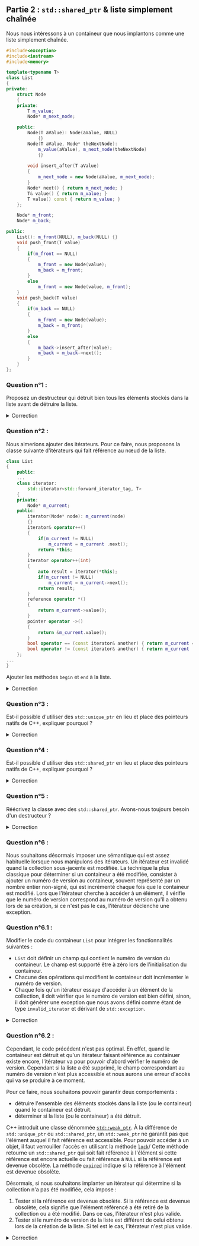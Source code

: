 ## Partie 2 : `std::shared_ptr` & liste simplement chaînée

Nous nous intéressons à un containeur que nous implantons comme une liste simplement chaînée.

```cpp
#include<exception>
#include<iostream>
#include<memory>

template<typename T>
class List
{
private:
    struct Node
    {
    private:
        T m_value;
        Node* m_next_node;

    public:
        Node(T aValue): Node(aValue, NULL) 
            {}
        Node(T aValue, Node* theNextNode):
            m_value(aValue), m_next_node(theNextNode)
            {}
        
        void insert_after(T aValue)
        {
            m_next_node = new Node(aValue, m_next_node);
        }
        Node* next() { return m_next_node; }
        T& value() { return m_value; }
        T value() const { return m_value; }
    };

    Node* m_front;
    Node* m_back;

public:
    List(): m_front(NULL), m_back(NULL) {}
    void push_front(T value)
    {
        if(m_front == NULL)
        {
            m_front = new Node(value);
            m_back = m_front;
        }
        else
            m_front = new Node(value, m_front);
    }
    void push_back(T value)
    {
        if(m_back == NULL)
        {
            m_front = new Node(value);
            m_back = m_front;
        }
        else
        {
            m_back->insert_after(value);
            m_back = m_back->next();
        }
    }
};

```

### Question n°1 :

Proposez un destructeur qui détruit bien tous les éléments stockés dans la liste avant de détruire la liste.

<details><summary>Correction</summary>

Nous devons parcourir l'ensemble des nœuds qui ont été créés et les détruire un par un.

```cpp
    ~List()
    {
        for(auto m_current = m_front; m_current != NULL; )
        {
            auto m_next = m_current->next();
            delete m_current;
            m_current = m_next;
        }
    }
```
</details>

### Question n°2 :

Nous aimerions ajouter des itérateurs. Pour ce faire, nous proposons la classe suivante d'itérateurs qui fait référence au nœud de la liste.

```cpp
class List
{
    public:
    ...
    class iterator: 
        std::iterator<std::forward_iterator_tag, T>
    {
    private:
        Node* m_current;
    public:        
        iterator(Node* node): m_current(node)
        {}
        iterator& operator++()
        {
            if(m_current != NULL)
                m_current = m_current .next();
            return *this;
        }
        iterator operator++(int)
        {
            auto result = iterator(*this);
            if(m_current != NULL)
                m_current = m_current->next();
            return result;
        }
        reference operator *()
        {
            return m_current->value();
        }
        pointer operator ->()
        {
            return &m_current.value();
        }
        bool operator == (const iterator& another) { return m_current == another.m_current; }
        bool operator != (const iterator& another) { return m_current != another.m_current; }
    };
...
}
```

Ajouter les méthodes `begin` et `end` à la liste.

<details><summary>Correction</summary>

Le code est relativement simple et se réduit à :

```cpp
    iterator begin() { return iterator(m_front); }
    iterator end() { return iterator(NULL); }
```
</details>

### Question n°3 :

Est-il possible d'utiliser des `std::unique_ptr` en lieu et place des pointeurs natifs de C++, expliquer pourquoi ?

<details><summary>Correction</summary>

Il n'est pas possible d'utiliser les `std::unique_ptr` pointeurs puisque nous avons deux références sur le dernier élément de la liste, la référence venant du nœud précédent le dernier et la référence stockée dans le champ `m_back`.

De même, les itérateurs font références à des nœuds de la liste, ce qui veut dire que pour un nœud de la liste, nous pouvons avoir plusieurs références sur ce nœud.

</details>

### Question n°4 :

Est-il possible d'utiliser des `std::shared_ptr` en lieu et place des pointeurs natifs de C++, expliquer pourquoi ?

<details><summary>Correction</summary>

Les `std::shared_ptr` supportent plusieurs références à un élément. En conséquence, il est possible d'utiliser des `std::shared_ptr` au lieu et place de pointeurs natifs de C++. Ces pointeurs autorisent un accès aussi rapide que les pointeurs standards de C++ et garantissent que l'élément référencé ne sera détruit uniquement au moment de la destruction de la dernière référence sur celui-ci.

</details>

### Question n°5 :

Réécrivez la classe avec des `std::shared_ptr`. Avons-nous toujours besoin d'un destructeur ?

<details><summary>Correction</summary>

Il suffit de remplacer dans le code précédent chacune des références à un pointeur sur un élément de `T` par un `std::shared_ptr<T>`.

De plus, il n'est plus besoin de destructeur sachant que la suppression de toutes les références à un nœud va entrainer automatiquement la destruction de ce nœud.

Il est cependant à remarquer que cette stratégie de gestion de la mémoire peut induire un changement de comportement du logiciel. Si un itérateur faisant référence à un élément de la liste continue à exister après la destruction de la liste, l'élément de la liste référencée par cet itérateur continuera à être présent en mémoire tant que l'itérateur ne sera pas détruit.

La suppression du destructeur ainsi que le remplacement des pointeurs natifs `T*` par des `std::shared_ptr<T>` conduit au code suivant :

```cpp
template<typename T>
class List
{
private:
    struct Node
    {
    private:
        T m_value;
        std::shared_ptr<Node> m_next_node;

    public:
        Node(T aValue): 
            m_value(aValue), m_next_node()
            {}
        Node(T aValue, std::shared_ptr<Node>& theNextNode):
            m_value(aValue), m_next_node(theNextNode)
            {}
        
        void insert_after(T aValue)
        {
            m_next_node = std::make_shared<Node>(aValue, m_next_node);
        }
        std::shared_ptr<Node>& next() { return m_next_node; }
        T& value() { return m_value; }
        T value() const { return m_value; }
    };

    std::shared_ptr<Node> m_front;
    std::shared_ptr<Node> m_back;

    class iterator
    {
    private:
        std::shared_ptr<Node> m_current;

    public:        
        using difference_type = typename std::iterator_traits<T*>::difference_type;
        using value_type = typename std::iterator_traits<T*>::value_type;
        using pointer = typename std::iterator_traits<T*>::pointer;
        using reference = typename std::iterator_traits<T*>::reference;
        using iterator_category = typename std::forward_iterator_tag;
        using iterator_concept = typename std::forward_iterator_tag;

        iterator(): m_current() {}
        iterator(std::shared_ptr<Node>& node): m_current(node)
        {}
        iterator& operator++()
        {
            if(m_current != NULL)
                m_current = m_current .next();
            return *this;
        }
        iterator operator++(int)
        {
            auto result = iterator(*this);
            if(m_current != NULL)
                m_current = m_current->next();
            return result;
        }
        reference operator *()
        {
            return m_current->value();
        }
        pointer operator ->()
        {
            return &(m_current->value());
        }
        bool operator == (const iterator& another) { return m_current == another.m_current; }
        bool operator != (const iterator& another) { return m_current != another.m_current; }
    };
public:
    List(): m_front(NULL), m_back(NULL) {}
    iterator begin() { return iterator(m_front); }
    iterator end() { return iterator(); }
    void push_front(T value)
    {
        if(m_front == NULL)
        {
            m_front = std::make_shared<Node>(value);
            m_back = m_front;
        }
        else
            m_front = std::make_shared<Node>(value, m_front);
    }
    void push_back(T value)
    {
        if(m_back == NULL)
        {
            m_front = std::make_shared<Node>(value);
            m_back = m_front;
        }
        else
        {
            m_back->insert_after(value);
            m_back = m_back->next();
        }
    }
};
```
</details>

### Question n°6 :

Nous souhaitons désormais imposer une sémantique qui est assez habituelle lorsque nous manipulons des itérateurs. Un itérateur est invalidé quand la collection sous-jacente est modifiée. La technique la plus classique pour déterminer si un containeur a été modifiée, consister à ajouter un numéro de version au containeur, souvent représenté par un nombre entier non-signé, qui est incrémenté chaque fois que le containeur est modifié. Lors que l'itérateur cherche à accéder à un élément, il vérifie que le numéro de version correspond au numéro de version qu'il a obtenu lors de sa création, si ce n'est pas le cas, l'itérateur déclenche une exception.

### Question n°6.1 :

Modifier le code du containeur `List` pour intégrer les fonctionnalités suivantes :

* `List` doit définir un champ qui contient le numéro de version du containeur. Le champ est supporté être à zéro lors de l'initialisation du containeur.
* Chacune des opérations qui modifient le containeur doit incrémenter le numéro de version.
* Chaque fois qu'un itérateur essaye d'accéder à un élément de la collection, il doit vérifier que le numéro de version est bien défini, sinon, il doit générer une exception que nous avons défini comme étant de type `invalid_iterator` et dérivant de `std::exception`.

<details><summary>Correction</summary>

Nous définissons dans un premier temps une nouvelle classe `invalid_iterator` :

```cpp
class invalid_iterator: std::exception
{
public:
    invalid_iterator() {}
    invalid_iterator(const char* const &aMessage):
        exception(aMessage) {}
};
```

Ensuite, nous ajoutons à la classe `List`, le numéro de version :
```cpp
template<typename T>
class List:
{
private:
    ...
    using version_type = unsigned;
    ...
    version_type m_version = 0ul;

public:

};
```

Les méthodes modifiant la liste `List` doivent désormais incrémentée le numéro de version `m_version`. 

```cpp
template<typename T>
class List:
{
    ...
public:
    void push_front(T value)
    {
        if(m_front == NULL)
        {
            m_front = std::make_shared<Node>(value);
            m_back = m_front;
        }
        else
            m_front = std::make_shared<Node>(value, m_front);
        m_version ++;
    }
    void push_back(T value)
    {
        if(m_back == NULL)
        {
            m_front = std::make_shared<Node>(value);
            m_back = m_front;
        }
        else
        {
            m_back->insert_after(value);
            m_back = m_back->next();
        }
        m_version ++;
    }
};
```
Une fois ces modifications faites, il faut modifier la classe itérateur `List<T>::iterator`. Désormais cette classe doit stocker une référence à la liste ainsi que doit initialiser un champ `m_version` avec le numéro de version définie par la liste au moment de la création de l'itérateur.

Il faut en conséquence ajouter les deux champs, définir les types attendus par un itérateur et modifier les constructeurs comme suit :

```cpp
    class iterator
    {
    private:
        std::shared_ptr<Node> m_current;
        const List<T>& m_list;
        typename List<T>::version_type m_version;
        ...
    public:
        using difference_type = typename std::iterator_traits<T*>::difference_type;
        using value_type = typename std::iterator_traits<T*>::value_type;
        using pointer = typename std::iterator_traits<T*>::pointer;
        using reference = typename std::iterator_traits<T*>::reference;
        using iterator_category = typename std::forward_iterator_tag;
        using iterator_concept = typename std::forward_iterator_tag;

        iterator(const List<T>& theList):
             m_list(theList), m_current(), 
             m_version(theList.m_version) {}
        iterator(const List<T>& theList, 
            std::shared_ptr<Node>& node):
            m_list(theList), m_current(node), 
            m_version(theList.m_version) {}
        {}
        ...
    };
```

Ensuite, chaque méthode de l'itérateur doit vérifier que l'itérateur est valide. Pour factoriser le code, nous proposons de définir une méthode `check_if_is_valid` qui vérifie que l'itérateur est bien valide et si ce n'est le cas lève l'exception `invalid_iterator`.

```cpp
    class iterator
    {
    private:
        ...
        void check_if_is_valid()
        {
            if(m_version != m_list.m_version)
                throw invalid_iterator();
        }
        ...
    public:
        ...
    };
```

Enfin pour chacun que méthodes qui manipulent l'itérateur, comme les opérateurs d'accès à l'élément, les opérateurs d'incrémentation, il est nécessaire d'appeler la méthode privée `check_if_is_valid` pour s'assurer que l'itérateur est valide.

```cpp
    class iterator
    {
        ...
        iterator& operator++()
        {
            check_if_is_valid();
            if(m_current != NULL)
                m_current = m_current->next();
            return *this;
        }
        ...
        reference operator *()
        {
            check_if_is_valid();
            return m_current->value();
        }
        ...
    };
```

Enfin, nous devons modifier les appels aux constructeurs dans les méthodes `begin` et `end` de la liste `List`.

```cpp
template<typename T>
class List:
{
    ...
public:
    ...
    iterator begin() { return iterator(*this, m_front); }
    iterator end() { return iterator(*this); }
    ...
};
```

Ce qui termine l'ensemble des modifications nécessaires pour implanter ce nouveau comportement.

Ceci nous donne en conséquence le code consolidé suivant :

```cpp
class invalid_iterator: std::exception
{
public:
    invalid_iterator() {}
    invalid_iterator(const char* const &aMessage):
        exception(aMessage) {}
};

template<typename T>
class List
{
private:
    struct Node
    {
    private:
        T m_value;
        std::shared_ptr<Node> m_next_node;

    public:
        Node(T aValue): 
            m_value(aValue), m_next_node()
            {}
        Node(T aValue, std::shared_ptr<Node>& theNextNode):
            m_value(aValue), m_next_node(theNextNode)
            {}
        
        void insert_after(T aValue)
        {
            m_next_node = std::make_shared<Node>(aValue, m_next_node);
        }
        std::shared_ptr<Node>& next() { return m_next_node; }
        T& value() { return m_value; }
        T value() const { return m_value; }
    };

    using version_type = unsigned;

    std::shared_ptr<Node> m_front;
    std::shared_ptr<Node> m_back;
    version_type m_version;

    class iterator
    {
    private:
        std::shared_ptr<Node> m_current;
        const List<T>& m_list;
        typename List<T>::version_type m_version;
        void check_if_is_valid()
        {
            if(m_version != m_list.m_version)
                throw invalid_iterator();
        }

    public:        
        using difference_type = typename std::iterator_traits<T*>::difference_type;
        using value_type = typename std::iterator_traits<T*>::value_type;
        using pointer = typename std::iterator_traits<T*>::pointer;
        using reference = typename std::iterator_traits<T*>::reference;
        using iterator_category = typename std::forward_iterator_tag;
        using iterator_concept = typename std::forward_iterator_tag;

        iterator(const List<T>& theList):
             m_list(theList), m_current(), 
             m_version(theList.m_version) {}
        iterator(const List<T>& theList, 
            std::shared_ptr<Node>& node):
            m_list(theList), m_current(node), 
            m_version(theList.m_version) {}
        iterator& operator++()
        {
            check_if_is_valid();
            if(m_current != NULL)
                m_current = m_current->next();
            return *this;
        }
        iterator operator++(int)
        {
            check_if_is_valid();
            auto result = iterator(*this);
            if(m_current != NULL)
                m_current = m_current->next();
            return result;
        }
        reference operator *()
        {
            check_if_is_valid();
            return m_current->value();
        }
        pointer operator ->()
        {
            check_if_is_valid();
            return &(m_current->value());
        }
        bool operator == (const iterator& another) 
        { 
            return &m_list == &another.m_list 
                && m_version == another.m_version 
                && m_current == another.m_current; 
        }
        bool operator != (const iterator& another) 
        { 
            return &m_list == &another.m_list 
                && m_version == another.m_version 
                && m_current != another.m_current; 
        }
    };
public:
    List(): m_front(), m_back(), m_version(0) {}
    iterator begin() { return iterator(*this, m_front); }
    iterator end() { return iterator(*this); }
    void push_front(T value)
    {
        if(m_front == NULL)
        {
            m_front = std::make_shared<Node>(value);
            m_back = m_front;
        }
        else
            m_front = std::make_shared<Node>(value, m_front);
        m_version ++;
    }
    void push_back(T value)
    {
        if(m_back == NULL)
        {
            m_front = std::make_shared<Node>(value);
            m_back = m_front;
        }
        else
        {
            m_back->insert_after(value);
            m_back = m_back->next();
        }
        m_version ++;
    }
};
```

</details>

### Question n°6.2 :

Cependant, le code précédent n'est pas optimal. En effet, quand le containeur est détruit et qu'un itérateur faisant référence au containuer existe encore, l'itérateur va pour pouvoir d'abord vérifier le numéro de version. Cependant si la liste a été supprimé, le champ correspondant au numéro de version n'est plus accessible et nous aurons une erreur d'accès qui va se produire à ce moment. 

Pour ce faire, nous souhaitons pouvoir garantir deux comportements :

* détruire l'ensemble des éléments stockés dans la liste (ou le containeur) quand le containeur est détruit. 
* déterminer si la liste (ou le containeur) a été détruit.

C++ introduit une classe dénommée [`std::weak_ptr`](https://en.cppreference.com/w/cpp/memory/weak_ptr). À la différence de `std::unique_ptr` ou `std::shared_ptr`, un `std::weak_ptr` ne garantit pas que l'élément auquel il fait référence est accessible. Pour pouvoir accéder à un objet, il faut verrouiller l'accès en utilisant la méthode [`lock`](https://en.cppreference.com/w/cpp/memory/weak_ptr/lock)/ Cette méthode retourne un `std::shared_ptr` qui soit fait référence à l'élément si cette référence est encore actuelle ou fait référence à `NULL` si la référence est devenue obsolète. La méthode [`expired`](https://en.cppreference.com/w/cpp/memory/weak_ptr/expired) indique si la référence à l'élément est devenue obsolète.

Désormais, si nous souhaitons implanter un itérateur qui détermine si la collection n'a pas été modifiée, cela impose :

1. Tester si la référence est devenue obsolète. Si la référence est devenue obsolète, cela signifie que l'élément référencé a été retiré de la collection ou a été modifié. Dans ce cas, l'itérateur n'est plus valide.
2. Tester si le numéro de version de la liste est différent de celui obtenu lors de la création de la liste. Si tel est le cas, l'itérateur n'est plus valide.

<details><summary>Correction</summary>

La solution consiste à utiliser dans la classe `iterator` un `std::weak_ptr` en lieu et place d'un `std::shared_ptr` pour faire référence au nœud de la liste. 

```cpp
    class iterator
    {
    private:
        std::weak_ptr<Node> m_current;
        const List<T>& m_list;
        typename List<T>::version_type m_version;
    ...
    };
```
Nous modifions ensuite le code de la méthode `check_if_is_valid` pour tester en premier si la référence au nœud est toujours valide. Si elle n'est plus valide, cela signifie soit que le nœud a été supprimé, soit que la collection a été détruite.

```cpp
    class iterator
    {
    private:
        ...
        void check_if_is_valid()
        {
            if(m_current.expired() || m_version != m_list.m_version)
                throw invalid_iterator();
        }
        ...
    };
```

Il faut ensuite modifier les méthodes qui accèdent au nœud pour obtenir un `std::shared_ptr` le temps nécessaire pour effectuer l'opération. Ce `std::shared_ptr` sera automatiquement détruit au plus tard à la fin de la méthode.

Ceci donne par exemple les méthodes suivantes :

```cpp
    class iterator: 
        std::iterator<std::forward_iterator_tag, T>
    {
        ...
    public:
        ...
        iterator operator++(int)
        {
            check_if_is_valid();
            auto result = iterator(*this);
            auto current_ptr = m_current.lock();
            if(current_ptr != NULL)
                m_current = current_ptr->next();
            return result;
        }
        ...
        reference operator *()
        {
            check_if_is_valid();
            return m_current.lock()->value();
        }
        ...
    };
```

Et cela termine l'ensemble des modifications à réaliser pour implanter le nouveau comportement. 

Ceci donne le code consolidé suivant :
```cpp
class invalid_iterator: std::exception
{
public:
    invalid_iterator() {}
    invalid_iterator(const char* const &aMessage):
        exception(aMessage) {}
};

template<typename T>
class List
{
private:
    struct Node
    {
    private:
        T m_value;
        std::shared_ptr<Node> m_next_node;

    public:
        Node(T aValue): 
            m_value(aValue), m_next_node()
            {}
        Node(T aValue, std::shared_ptr<Node>& theNextNode):
            m_value(aValue), m_next_node(theNextNode)
            {}
        
        void insert_after(T aValue)
        {
            m_next_node = std::make_shared<Node>(aValue, m_next_node);
        }
        std::shared_ptr<Node>& next() { return m_next_node; }
        T& value() { return m_value; }
        T value() const { return m_value; }
    };

    using version_type = unsigned;

    std::shared_ptr<Node> m_front;
    std::shared_ptr<Node> m_back;
    version_type m_version;

    class iterator
    {
    private:
        std::weak_ptr<Node> m_current;
        const List<T>& m_list;
        typename List<T>::version_type m_version;
        void check_if_is_valid()
        {
            if(m_current.expired() || m_version != m_list.m_version)
                throw invalid_iterator();
        }

    public:        
        using difference_type = typename std::iterator_traits<T*>::difference_type;
        using value_type = typename std::iterator_traits<T*>::value_type;
        using pointer = typename std::iterator_traits<T*>::pointer;
        using reference = typename std::iterator_traits<T*>::reference;
        using iterator_category = typename std::forward_iterator_tag;
        using iterator_concept = typename std::forward_iterator_tag;

        iterator(const List<T>& theList):
             m_list(theList), m_current() {}
        iterator(const List<T>& theList, 
            std::shared_ptr<Node>& node):
            m_list(theList), m_current(node)
        {}
        iterator& operator++()
        {
            check_if_is_valid();
            auto current_ptr = m_current.lock();
            if(current_ptr != NULL)
                m_current = current_ptr->next();
            return *this;
        }
        iterator operator++(int)
        {
            check_if_is_valid();
            auto result = iterator(*this);
            auto current_ptr = m_current.lock();
            if(current_ptr != NULL)
                m_current = current_ptr->next();
            return result;
        }
        reference operator *()
        {
            check_if_is_valid();
            return m_current.lock()->value();
        }
        pointer operator ->()
        {
            check_if_is_valid();
            return &(m_current.lock()->value());
        }
        bool operator == (const iterator& another) 
        { 
            return &m_list == &another.m_list 
                && m_version == another.m_version 
                && m_current == another.m_current; 
        }
        bool operator != (const iterator& another) 
        { 
            return &m_list != &another.m_list 
                && m_version != another.m_version 
                && m_current.lock() != another.m_current.lock(); 
        }
    };
public:
    List(): m_front(), m_back(), m_version(0) {}
    iterator begin() { return iterator(*this, m_front); }
    iterator end() { return iterator(*this); }
    void push_front(T value)
    {
        if(m_front == NULL)
        {
            m_front = std::make_shared<Node>(value);
            m_back = m_front;
        }
        else
            m_front = std::make_shared<Node>(value, m_front);
        m_version ++;
    }
    void push_back(T value)
    {
        if(m_back == NULL)
        {
            m_front = std::make_shared<Node>(value);
            m_back = m_front;
        }
        else
        {
            m_back->insert_after(value);
            m_back = m_back->next();
        }
        m_version ++;
    }
};
```

</details>


